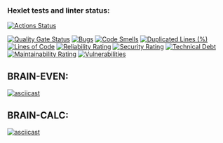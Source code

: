 ### Hexlet tests and linter status:
[![Actions Status](https://github.com/cruelwxrld/python-project-49/actions/workflows/hexlet-check.yml/badge.svg)](https://github.com/cruelwxrld/python-project-49/actions)

[![Quality Gate Status](https://sonarcloud.io/api/project_badges/measure?project=cruelwxrld_python-project-49&metric=alert_status)](https://sonarcloud.io/summary/new_code?id=cruelwxrld_python-project-49)
[![Bugs](https://sonarcloud.io/api/project_badges/measure?project=cruelwxrld_python-project-49&metric=bugs)](https://sonarcloud.io/summary/new_code?id=cruelwxrld_python-project-49)
[![Code Smells](https://sonarcloud.io/api/project_badges/measure?project=cruelwxrld_python-project-49&metric=code_smells)](https://sonarcloud.io/summary/new_code?id=cruelwxrld_python-project-49)
[![Duplicated Lines (%)](https://sonarcloud.io/api/project_badges/measure?project=cruelwxrld_python-project-49&metric=duplicated_lines_density)](https://sonarcloud.io/summary/new_code?id=cruelwxrld_python-project-49)
[![Lines of Code](https://sonarcloud.io/api/project_badges/measure?project=cruelwxrld_python-project-49&metric=ncloc)](https://sonarcloud.io/summary/new_code?id=cruelwxrld_python-project-49)
[![Reliability Rating](https://sonarcloud.io/api/project_badges/measure?project=cruelwxrld_python-project-49&metric=reliability_rating)](https://sonarcloud.io/summary/new_code?id=cruelwxrld_python-project-49)
[![Security Rating](https://sonarcloud.io/api/project_badges/measure?project=cruelwxrld_python-project-49&metric=security_rating)](https://sonarcloud.io/summary/new_code?id=cruelwxrld_python-project-49)
[![Technical Debt](https://sonarcloud.io/api/project_badges/measure?project=cruelwxrld_python-project-49&metric=sqale_index)](https://sonarcloud.io/summary/new_code?id=cruelwxrld_python-project-49)
[![Maintainability Rating](https://sonarcloud.io/api/project_badges/measure?project=cruelwxrld_python-project-49&metric=sqale_rating)](https://sonarcloud.io/summary/new_code?id=cruelwxrld_python-project-49)
[![Vulnerabilities](https://sonarcloud.io/api/project_badges/measure?project=cruelwxrld_python-project-49&metric=vulnerabilities)](https://sonarcloud.io/summary/new_code?id=cruelwxrld_python-project-49)

## BRAIN-EVEN:

[![asciicast](https://asciinema.org/a/bgHH61dwyQ2iUpack4tiG32sf.svg)](https://asciinema.org/a/bgHH61dwyQ2iUpack4tiG32sf)

## BRAIN-CALC:

[![asciicast](https://asciinema.org/a/JtvtVGwtmC3hL3fevTdmAi6jM.svg)](https://asciinema.org/a/JtvtVGwtmC3hL3fevTdmAi6jM)
